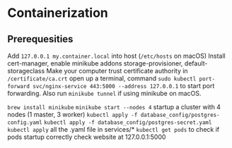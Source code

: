 # Containerization

## Prerequesities

Add `127.0.0.1 my.container.local` into host (`/etc/hosts` on macOS)
Install cert-manager, enable minikube addons storage-provisioner, default-storageclass
Make your computer trust certificate authority in `/certificate/ca.crt`
open up a terminal, command `sudo kubectl port-forward svc/nginx-service 443:5000 --address 127.0.0.1` to start port forwarding.
Also run `minikube tunnel` if using minikube on macOS.

`brew install minikube`
`minikube start --nodes 4` startup a cluster with 4 nodes (1 master, 3 worker)
`kubectl apply -f database_config/postgres-config.yaml`
`kubectl apply -f database_config/postgres-secret.yaml`
`kubectl apply` all the .yaml file in services/*
`kubectl get pods` to check if pods startup correctly
check website at 127.0.0.1:5000

